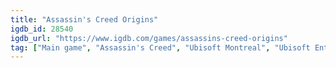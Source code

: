 ```yaml
---
title: "Assassin's Creed Origins"
igdb_id: 28540
igdb_url: "https://www.igdb.com/games/assassins-creed-origins"
tag: ["Main game", "Assassin's Creed", "Ubisoft Montreal", "Ubisoft Entertainment", "Ubisoft Shanghai", "Ubisoft Bucharest", "Ubisoft Montpellier", "Ubisoft Singapore", "Ubisoft Sofia", "Ubisoft Kyiv", "Ubisoft Chengdu", "Ubisoft Philippines", "Ubisoft Québec", "Role-playing (RPG)", "Adventure", "Single player", "Third person", "Action", "Historical", "Stealth", "Open world"]
---
```

